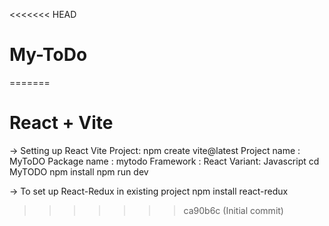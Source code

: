 <<<<<<< HEAD
# My-ToDo
=======
# React + Vite

-> Setting up React Vite Project:
npm create vite@latest
Project name : MyToDO
Package name : mytodo
Framework : React
Variant: Javascript
  cd MyTODO
  npm install
  npm run dev


-> To set up React-Redux in existing project
npm install react-redux
>>>>>>> ca90b6c (Initial commit)
